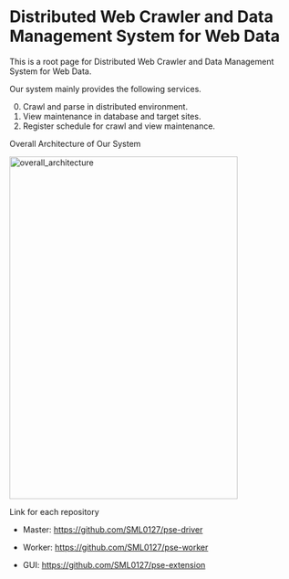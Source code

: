 # Distributed Web Crawler and Data Management System for Web Data


This is a root page for Distributed Web Crawler and Data Management System for Web Data.

Our system mainly provides the following services.

0. Crawl and parse in distributed environment.
1. View maintenance in database and target sites.
2. Register schedule for crawl and view maintenance.

Overall Architecture of Our System

<img width="400" height="600" alt="overall_architecture" src="https://user-images.githubusercontent.com/13589283/140601538-9ebc134e-0e55-404e-9929-c231295de423.png">


Link for each repository
 - Master: https://github.com/SML0127/pse-driver

 - Worker: https://github.com/SML0127/pse-worker

 - GUI: https://github.com/SML0127/pse-extension
